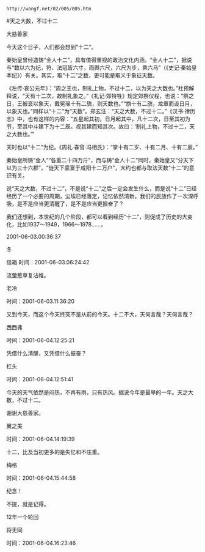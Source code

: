 `http://wangf.net/02/005/005.htm`

#天之大数，不过十二

大慈善家

今天这个日子，人们都会想到“十二”。 

秦始皇曾经造铸“金人十二”，具有值得重视的政治文化内涵。“金人十二”，据说与“数以六为纪，符、法冠皆六寸，而舆六尺，六尺为步，乘六马”（《史记·秦始皇本纪》）有关。其实，取“十二”之数，更可能是取义于象征天数。 

《左传·哀公元年》：“周之王也，制礼上物，不过十二，以为天之大数也。”杜预解释说，“天有十二次，故制礼象之。”《礼记·郊特牲》规定郊祭仪程，也说：“祭之日，王被衮以象天，戴冕璪十有二旒，则天数也。”“旗十有二旒，龙章而设日月，以象天也。”同样以“十二”为“天数”。郑玄注：“天之大数，不过十二。”《汉书·律历志》中，也有这样的内容：“五星起其初，日月起其中，凡十二次，日至其初为节，至其中斗建下为十二辰。视其建而知其次。故曰：‘制礼上物，不过十二，天之大数也。’” 

天时也以“十二”为纪。《周礼·春官·冯相氏》：“掌十有二岁、十有二月、十有二辰。” 

秦始皇所铸“金人”“各重二十四万斤”，而与铸“金人十二”同时，秦始皇又“分天下以为三十六郡”，“徙天下豪富于咸阳十二万户”，大约也都与取法天数“十二”的意识有关。 

说“天之大数，不过十二”，不是说“十二”之后一定会发生什么，而是说“十二”已经经历了一个必要的周期，尘埃已经落定，记忆依然清新。我们的民族作了一次深呼吸，是不是应当更清醒了，是不是应当更振奋了？ 

我们还想到，本世纪的几个阶段，都可以看到经历“十二”，则促成了历史的大变化，比如1937～1949，1966～1978……， 

2001-06-03.00:36:37 

冬

信箱 时间：2001-06-03.06:24:42 

流萤惹草复沾帷。

老冷

时间：2001-06-03.11:36:20 

又到今天，而这个今天终究不是从前的今天。十二不大，天何言哉？天何言哉？

西西弗

时间：2001-06-04.12:25:21 

凭借什么清醒，又凭借什么振奋？

杠头

时间：2001-06-04.12:51:41 

今天的天气依然是闷热，不再有雨，只有热风。据说今年是最旱的一年。天之大数，不过十二。 

谢谢大慈善家。

翼之美

时间：2001-06-04.14:19:39 

十二，比及当初更多的是失忆和不庄重。

梅格

时间：2001-06-04.15:44:58 

纪念！ 

不提，就是记得。 

12年一个轮回

将无同

时间：2001-06-04.16:23:46